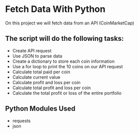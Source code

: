 # Fetch Data With Python
On this project we will fetch data from an API (CoinMarketCap)

## The script will do the following tasks:
- Create API request
- Use JSON to parse data
- Create a dictionary to store each coin information
- Use a for loop to print the 10 coins on our API request
- Calculate total paid per coin
- Calculate current value
- Calculate profit and loss per coin
- Calculate total profit and loss per coin
- Calculate the total profit or loss of the entire portfolio

## Python Modules Used
- requests
- json

